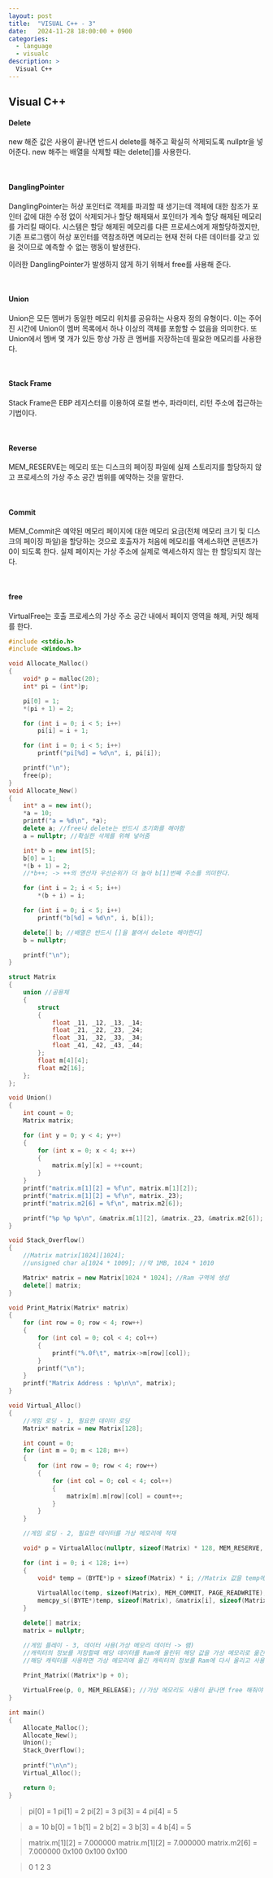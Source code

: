 ```yaml
---
layout: post
title:  "VISUAL C++ - 3"
date:   2024-11-28 18:00:00 + 0900
categories:
  - language
  - visualc
description: >
  Visual C++
---
```

## Visual C++

#### Delete

new 해준 값은 사용이 끝나면 반드시 delete를 해주고 확실히 삭제되도록 nullptr을 넣어준다. new 해주는 배열을 삭제할 때는 delete[]를 사용한다.

<br/>

#### DanglingPointer

DanglingPointer는 허상 포인터로 객체를 파괴할 때 생기는데 객체에 대한 참조가 포인터 값에 대한 수정 없이 삭제되거나 할당 해제돼서 포인터가 계속 할당 해제된 메모리를 가리킬 때이다. 시스템은 할당 해제된 메모리를 다른 프로세스에게 재할당하겠지만, 기존 프로그램이 허상 포인터를 역참조하면 메모리는 현재 전혀 다른 데이터를 갖고 있을 것이므로 예측할 수 없는 행동이 발생한다. 

이러한 DanglingPointer가 발생하지 않게 하기 위해서 free를 사용해 준다.

<br/>

#### Union

Union은 모든 멤버가 동일한 메모리 위치를 공유하는 사용자 정의 유형이다. 이는 주어진 시간에 Union이 멤버 목록에서 하나 이상의 객체를 포함할 수 없음을 의미한다. 또 Union에서 멤버 몇 개가 있든 항상 가장 큰 멤버를 저장하는데 필요한 메모리를 사용한다.

<br/>

#### Stack Frame

Stack Frame은 EBP 레지스터를 이용하여 로컬 변수, 파라미터, 리턴 주소에 접근하는 기법이다.

<br/>

#### Reverse

MEM_RESERVE는 메모리 또는 디스크의 페이징 파일에 실제 스토리지를 할당하지 않고 프로세스의 가상 주소 공간 범위를 예약하는 것을 말한다.

<br/>

#### Commit

MEM_Commit은 예약된 메모리 페이지에 대한 메모리 요금(전체 메모리 크기 및 디스크의 페이징 파일)을 할당하는 것으로 호출자가 처음에 메모리를 액세스하면 콘텐츠가 0이 되도록 한다. 실제 페이지는 가상 주소에 실제로 액세스하지 않는 한 할당되지 않는다.

<br/>

#### free

VirtualFree는 호출 프로세스의 가상 주소 공간 내에서 페이지 영역을 해제, 커밋 해제를 한다.

```C++
#include <stdio.h>
#include <Windows.h>

void Allocate_Malloc()
{
    void* p = malloc(20);
    int* pi = (int*)p;

    pi[0] = 1;
    *(pi + 1) = 2;

    for (int i = 0; i < 5; i++)
        pi[i] = i + 1;

    for (int i = 0; i < 5; i++)
        printf("pi[%d] = %d\n", i, pi[i]);

    printf("\n");
    free(p);
}
void Allocate_New()
{
    int* a = new int();
    *a = 10;
    printf("a = %d\n", *a);
    delete a; //free나 delete는 반드시 초기화를 해야함
    a = nullptr; //확실한 삭제를 위해 넣어줌

    int* b = new int[5];
    b[0] = 1;
    *(b + 1) = 2;
    //*b++; -> ++의 연산자 우선순위가 더 높아 b[1]번째 주소를 의미한다.

	for (int i = 2; i < 5; i++)
		*(b + i) = i;

	for (int i = 0; i < 5; i++)
		printf("b[%d] = %d\n", i, b[i]);

    delete[] b; //배열은 반드시 []을 붙여서 delete 해야한다]
    b = nullptr;

    printf("\n");
}

struct Matrix
{
    union //공용체
    {
        struct 
        {
            float _11, _12, _13, _14;
            float _21, _22, _23, _24;
            float _31, _32, _33, _34;
            float _41, _42, _43, _44;
        };
        float m[4][4];
        float m2[16];
    };
};

void Union()
{
    int count = 0;
    Matrix matrix;

    for (int y = 0; y < 4; y++)
    {
        for (int x = 0; x < 4; x++)
        {
            matrix.m[y][x] = ++count;
        }
    }
    printf("matrix.m[1][2] = %f\n", matrix.m[1][2]);
    printf("matrix.m[1][2] = %f\n", matrix._23);
    printf("matrix.m2[6] = %f\n", matrix.m2[6]);

    printf("%p %p %p\n", &matrix.m[1][2], &matrix._23, &matrix.m2[6]);
}

void Stack_Overflow()
{
    //Matrix matrix[1024][1024];
    //unsigned char a[1024 * 1009]; //약 1MB, 1024 * 1010

    Matrix* matrix = new Matrix[1024 * 1024]; //Ram 구역에 생성
    delete[] matrix;
}

void Print_Matrix(Matrix* matrix)
{
    for (int row = 0; row < 4; row++)
    {
        for (int col = 0; col < 4; col++)
        {
            printf("%.0f\t", matrix->m[row][col]);
        }
        printf("\n");
    }
    printf("Matrix Address : %p\n\n", matrix);
}

void Virtual_Alloc()
{
    //게임 로딩 - 1, 필요한 데이터 로딩
    Matrix* matrix = new Matrix[128];

    int count = 0;
    for (int m = 0; m < 128; m++)
    {
        for (int row = 0; row < 4; row++)
        {
            for (int col = 0; col < 4; col++)
            {
                matrix[m].m[row][col] = count++;
            }
        }
    }

    //게임 로딩 - 2, 필요한 데이터를 가상 메모리에 적재

    void* p = VirtualAlloc(nullptr, sizeof(Matrix) * 128, MEM_RESERVE, PAGE_READWRITE); //가상메모리를 예약 함

    for (int i = 0; i < 128; i++)
    {
        void* temp = (BYTE*)p + sizeof(Matrix) * i; //Matrix 값을 temp에 저장
        
        VirtualAlloc(temp, sizeof(Matrix), MEM_COMMIT, PAGE_READWRITE); //예약해둔 가상 메모리에 Matrix 사이즈만큼 공간을 만듬
        memcpy_s((BYTE*)temp, sizeof(Matrix), &matrix[i], sizeof(Matrix)); //matrix[i] 값을 대입
    }

    delete[] matrix;
    matrix = nullptr;

    //게임 플레이 - 3, 데이터 사용(가상 메모리 데이터 -> 램)
    //캐릭터의 정보를 저장할때 해당 데이터를 Ram에 올린뒤 해당 값을 가상 메모리로 옮긴뒤 Ram에 올린 데이터를 삭제
    //해당 캐릭터를 사용하면 가상 메모리에 옮긴 캐릭터의 정보를 Ram에 다시 올리고 사용이 끝나면 Ram애 올린 해당 데이터를 삭제한다.
   
    Print_Matrix((Matrix*)p + 0);

    VirtualFree(p, 0, MEM_RELEASE); //가상 메모리도 사용이 끝나면 free 해줘야 한다.
}

int main()
{
    Allocate_Malloc();
    Allocate_New();
    Union();
    Stack_Overflow();
    
    printf("\n\n");
    Virtual_Alloc();

    return 0;
}
```

>pi[0] = 1
pi[1] = 2
pi[2] = 3
pi[3] = 4
pi[4] = 5

> a = 10
b[0] = 1
b[1] = 2
b[2] = 3
b[3] = 4
b[4] = 5

>matrix.m[1][2] = 7.000000
matrix.m[1][2] = 7.000000
matrix.m2[6] = 7.000000
0x100 0x100 0x100

>0  1   2   3